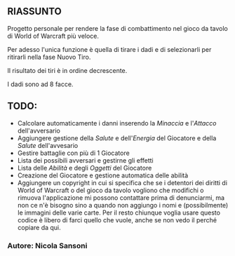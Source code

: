 ## RIASSUNTO
Progetto personale per rendere la fase di combattimento nel gioco da tavolo di World of Warcraft più veloce.

Per adesso l'unica funzione è quella di tirare i dadi e di selezionarli per ritirarli nella fase Nuovo Tiro.

Il risultato dei tiri è in ordine decrescente.

I dadi sono ad 8 facce.

## TODO:
- Calcolare automaticamente i danni inserendo la _Minaccia_ e l'_Attacco_ dell'avversario
- Aggiungere gestione della _Salute_ e dell'_Energia_ del Giocatore e della _Salute_ dell'avvesario
- Gestire battaglie con più di 1 Giocatore
- Lista dei possibili avversari e gestirne gli effetti
- Lista delle _Abilità_ e degli _Oggetti_ del Giocatore
- Creazione del Giocatore e gestione automatica delle abilità
- Aggiungere un copyright in cui si specifica che se i detentori dei diritti di World of Warcraft o del gioco da tavolo vogliono che modifichi o rimuova l'applicazione mi possono contattare prima di denunciarmi, ma non ce n'è bisogno sino a quando non aggiungo i nomi e (possibilmente) le immagini delle varie carte. Per il resto chiunque voglia usare questo codice è libero di farci quello che vuole, anche se non vedo il perché copiare da qui.

### Autore: Nicola Sansoni
